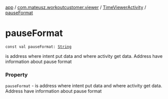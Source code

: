 [app](../../index.md) / [com.mateusz.workoutcustomer.viewer](../index.md) / [TimeViewerActivity](index.md) / [pauseFormat](./pause-format.md)

# pauseFormat

`const val pauseFormat: `[`String`](https://kotlinlang.org/api/latest/jvm/stdlib/kotlin/-string/index.html)

is address where intent put data and where activity get data. Address have information about pause format

### Property

`pauseFormat` - is address where intent put data and where activity get data. Address have information about pause format